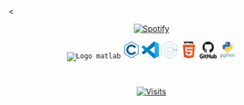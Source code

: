 

<!--div align="center">
<br>
<a href="https://github.com/xalbertho/apple-music-readme/" target="_blank">
<img src="https://apple-music-git-master-albertos-projects-c7a2f9c2.vercel.app/?" align="center">
</a>
</div-->


<&nbsp;<div align="center">
 
[![Spotify](https://spotify-now-albertos-projects-c7a2f9c2.vercel.app//api/spotify)](https://open.spotify.com/user/31uymqpieuqu273rs7p3vfuqo3sy?si=6_6U9ZFDTQKIDEDXA7jWXw) 
>
</div>
<div align="center">


 <code><img
    height="30"
    src="https://www.mathworks.com/matlabcentral/communitycontests/uploaded_files/159/image.png"
    alt="Logo matlab"/></code>
<code><img
    height="30"
    src="https://github.com/devicons/devicon/blob/master/icons/c/c-line.svg"
    alt="Logo c"/></code>
<code><img
    height="30"
    src="https://raw.githubusercontent.com/github/explore/80688e429a7d4ef2fca1e82350fe8e3517d3494d/topics/visual-studio-code/visual-studio-code.png"
    alt="Logo visual studio"/></code>
<code><img
    height="30"
    src="https://github.com/devicons/devicon/blob/master/icons/cplusplus/cplusplus-line.svg"
    alt="Logo C++"/></code>
<code><img
    height="30"
    src="https://raw.githubusercontent.com/github/explore/80688e429a7d4ef2fca1e82350fe8e3517d3494d/topics/html/html.png"
    alt="Logo HTML"/></code>
<code><img
    height="30"
    src="https://github.com/devicons/devicon/blob/master/icons/github/github-original-wordmark.svg"
    alt="Logo github"/></code>
<code><img
    height="30" 
    src="https://github.com/devicons/devicon/blob/master/icons/python/python-original-wordmark.svg"
    alt="Logo python"/></code>
 </div>
&nbsp;<div align="center">
 
  [![Visits](https://komarev.com/ghpvc/?username=xalbertho&logo=GitHub&label=github%20visits&color=336699&logoColor=white&style=flat-square)](https://github.com/xalbertho)
</div>
